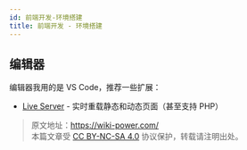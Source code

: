 ```yaml
---
id: 前端开发-环境搭建
title: 前端开发 - 环境搭建
---
```


## 编辑器

编辑器我用的是 VS Code，推荐一些扩展：

- [Live Server](https://marketplace.visualstudio.com/items?itemName=ritwickdey.LiveServer) - 实时重载静态和动态页面（甚至支持 PHP）



> 原文地址：<https://wiki-power.com/>  
> 本篇文章受 [CC BY-NC-SA 4.0](https://creativecommons.org/licenses/by/4.0/deed.zh) 协议保护，转载请注明出处。

